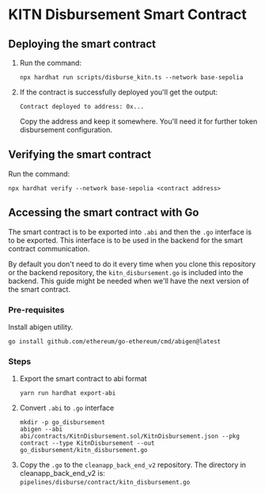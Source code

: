 # KITN Disbursement Smart Contract

## Deploying the smart contract

1.  Run the command:
    ```
    npx hardhat run scripts/disburse_kitn.ts --network base-sepolia
    ```
2.  If the contract is successfully deployed you'll get the output:
    ```
    Contract deployed to address: 0x...
    ```
    Copy the address and keep it somewhere. You'll need it for further token disbursement configuration.

## Verifying the smart contract

Run the command:
```
npx hardhat verify --network base-sepolia <contract address>
```

## Accessing the smart contract with Go

The smart contract is to be exported into `.abi` and then the `.go` interface is to be exported. This interface is to be used in the backend for the smart contract communication.

By default you don't need to do it every time when you clone this repository or the backend repository, the `kitn_disbursement.go` is included into the backend. This guide might be needed when we'll have the next version of the smart contract. 

### Pre-requisites

Install abigen utility.

```
go install github.com/ethereum/go-ethereum/cmd/abigen@latest
```

### Steps

1.  Export the smart contract to abi format
    ```
    yarn run hardhat export-abi
    ```
1.  Convert `.abi` to `.go` interface
    ```
    mkdir -p go_disbursement
    abigen --abi abi/contracts/KitnDisbursement.sol/KitnDisbursement.json --pkg contract --type KitnDisbursement --out go_disbursement/kitn_disbursement.go
    ```
1.  Copy the `.go` to the `cleanapp_back_end_v2` repository. The directory in cleanapp_back_end_v2 is: `pipelines/disburse/contract/kitn_disbursement.go`